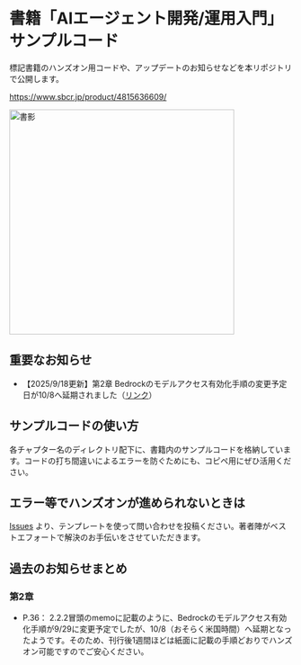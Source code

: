 # 書籍「AIエージェント開発/運用入門」サンプルコード

標記書籍のハンズオン用コードや、アップデートのお知らせなどを本リポジトリで公開します。

https://www.sbcr.jp/product/4815636609/

<img height="400" alt="書影" src="https://github.com/user-attachments/assets/48c43d46-6ecd-4661-a96d-b040102df2f1" />


## 重要なお知らせ


- 【2025/9/18更新】第2章 Bedrockのモデルアクセス有効化手順の変更予定日が10/8へ延期されました（[リンク](https://github.com/minorun365/agent-book/edit/main/README.md#L30)）


## サンプルコードの使い方

各チャプター名のディレクトリ配下に、書籍内のサンプルコードを格納しています。コードの打ち間違いによるエラーを防ぐためにも、コピペ用にぜひ活用ください。


## エラー等でハンズオンが進められないときは

[Issues](https://github.com/minorun365/agent-book/issues) より、テンプレートを使って問い合わせを投稿ください。著者陣がベストエフォートで解決のお手伝いをさせていただきます。


## 過去のお知らせまとめ

### 第2章

- P.36： 2.2.2冒頭のmemoに記載のように、Bedrockのモデルアクセス有効化手順が9/29に変更予定でしたが、10/8（おそらく米国時間）へ延期となったようです。そのため、刊行後1週間ほどは紙面に記載の手順どおりでハンズオン可能ですのでご安心ください。
